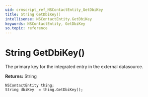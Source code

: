 ```yaml
---
uid: crmscript_ref_NSContactEntity_GetDbiKey
title: String GetDbiKey()
intellisense: NSContactEntity.GetDbiKey
keywords: NSContactEntity, GetDbiKey
so.topic: reference
---
```


# String GetDbiKey()

The primary key for the integrated entry in the external datasource.

**Returns:** String

```crmscript
NSContactEntity thing;
String dbiKey  = thing.GetDbiKey();
```

